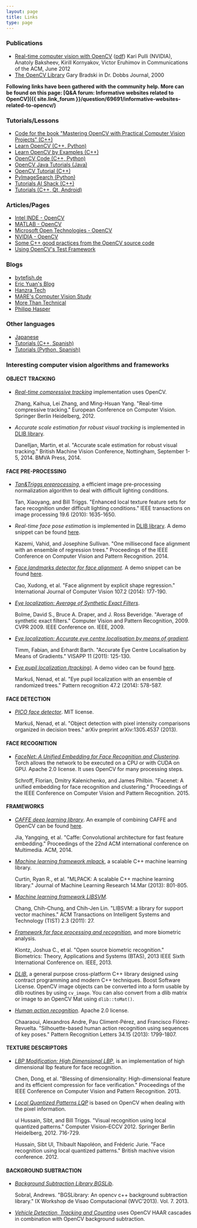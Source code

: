 ```yaml
---
layout: page
title: Links
type: page
---
```

### Publications

*   [Real-time computer vision with OpenCV](https://research.nvidia.com/publication/realtime-computer-vision-opencv) ([pdf](http://research.nvidia.com/sites/default/files/publications/OpenCV_CACM_p61-pulli.pdf))
    Kari Pulli (NVIDIA), Anatoly Baksheev, Kirill Kornyakov, Victor Eruhimov
    in Communications of the ACM, June 2012
*   [The OpenCV Library](http://www.drdobbs.com/open-source/the-opencv-library/184404319)
    Gary Bradski
    in Dr. Dobbs Journal, 2000

**Following links have been gathered with the community help. More can be found on this page: [Q&A forum: Informative websites related to OpenCV]({{ site.link_forum }}/question/69691/informative-websites-related-to-opencv/)**

### Tutorials/Lessons

*   [Code for the book "Mastering OpenCV with Practical Computer Vision Projects" (C++)](https://github.com/MasteringOpenCV/code)
*   [Learn OpenCV (C++, Python)](http://www.learnopencv.com/)
*   [Learn OpenCV by Examples (C++)](http://opencvexamples.blogspot.com/p/table-of-contents.html)
*   [OpenCV Code (C++, Python)](http://opencv-code.com/)
*   [OpenCV Java Tutorials (Java)](http://opencv-java-tutorials.readthedocs.org/en/latest/)
*   [OpenCV Tutorial (C++)](http://opencv-srf.blogspot.com/)
*   [PyImageSearch (Python)](http://www.pyimagesearch.com/)
*   [Tutorials AI Shack (C++)](http://aishack.in/tutorials/)
*   [Tutorials (C++, Qt, Android)](http://amin-ahmadi.com/category/tutorials/opencv-tutorials/)

### Articles/Pages

*   [Intel INDE - OpenCV](https://software.intel.com/en-us/opencv)
*   [MATLAB - OpenCV](http://www.mathworks.com/discovery/matlab-opencv.html)
*   [Microsoft Open Technologies - OpenCV](https://msopentech.com/blog/tag/opencv/)
*   [NVIDIA - OpenCV](https://developer.nvidia.com/opencv)
*   [Some C++ good practices from the OpenCV source code](http://www.codergears.com/Blog/?p=535)
*   [Using OpenCV's Test Framework](http://quentin.bonnard.eu/blog/2013/10/16/Using-OpenCV_s_test_framework_with_CMake/)

### Blogs

*   [bytefish.de](http://bytefish.de/tag/opencv/)
*   [Eric Yuan's Blog](http://eric-yuan.me/category/opencv/)
*   [Hanzra Tech](http://hanzratech.in/categories/opencv/)
*   [MARE's Computer Vision Study](http://study.marearts.com/search/label/OpenCV)
*   [More Than Technical](http://www.morethantechnical.com/?s=opencv)
*   [Philipp Hasper](http://www.hasper.info/tag/opencv/)

### Other languages

*   [Japanese](http://opencv.jp/)
*   [Tutorials (C++, Spanish)](http://acodigo.blogspot.com.es/p/tutorial-opencv.html)
*   [Tutorials (Python, Spanish)](http://www.aprendiendoando.com/opencv)

### Interesting computer vision algorithms and frameworks

#### OBJECT TRACKING

*   _[Real-time compressive tracking](http://www4.comp.polyu.edu.hk/~cslzhang/CT/CT.htm)_ implementation uses OpenCV.

    Zhang, Kaihua, Lei Zhang, and Ming-Hsuan Yang. "Real-time compressive tracking." European Conference on Computer Vision. Springer Berlin Heidelberg, 2012.

*   _Accurate scale estimation for robust visual tracking_ is implemented in [DLIB library](http://dlib.net/).

    Danelljan, Martin, et al. "Accurate scale estimation for robust visual tracking." British Machine Vision Conference, Nottingham, September 1-5, 2014. BMVA Press, 2014.

#### FACE PRE-PROCESSING

*   _[Tan&Triggs preprocessing](https://github.com/bytefish/opencv/blob/master/misc/tan_triggs.cpp)_, a efficient image pre-processing normalization algorithm to deal with difficult lighting conditions.

    Tan, Xiaoyang, and Bill Triggs. "Enhanced local texture feature sets for face recognition under difficult lighting conditions." IEEE transactions on image processing 19.6 (2010): 1635-1650.

*   _Real-time face pose estimation_ is implemented in [DLIB library](http://dlib.net/). A demo snippet can be found [here](https://gist.github.com/berak/b23262a9cb08a9d0a6d3#file-dlib-landmarks-example).

    Kazemi, Vahid, and Josephine Sullivan. "One millisecond face alignment with an ensemble of regression trees." Proceedings of the IEEE Conference on Computer Vision and Pattern Recognition. 2014.

*   _[Face landmarks detector for face alignment](https://github.com/delphifirst/FaceX/)_. A demo snippet can be found [here](https://gist.github.com/berak/79aeb39b59222917c558#file-facex-example).

    Cao, Xudong, et al. "Face alignment by explicit shape regression." International Journal of Computer Vision 107.2 (2014): 177-190.

*   _[Eye localization: Average of Synthetic Exact Filters](https://github.com/laoyang/ASEF)_.

    Bolme, David S., Bruce A. Draper, and J. Ross Beveridge. "Average of synthetic exact filters." Computer Vision and Pattern Recognition, 2009. CVPR 2009. IEEE Conference on. IEEE, 2009.

*   _[Eye localization: Accurate eye centre localisation by means of gradient](https://github.com/trishume/eyeLike)_.

    Timm, Fabian, and Erhardt Barth. "Accurate Eye Centre Localisation by Means of Gradients." VISAPP 11 (2011): 125-130.

*   _[Eye pupil localization (tracking)](https://github.com/chrisjryan/eye-tracker)_. A demo video can be found [here](https://www.youtube.com/watch?v=7J30yNHlXlQ).

    Markuš, Nenad, et al. "Eye pupil localization with an ensemble of randomized trees." Pattern recognition 47.2 (2014): 578-587.

#### FACE DETECTION

*   _[PICO face detector](https://github.com/nenadmarkus/pico)_. MIT license.

    Markuš, Nenad, et al. "Object detection with pixel intensity comparisons organized in decision trees." arXiv preprint arXiv:1305.4537 (2013).

#### FACE RECOGNITION

*   _[FaceNet: A Unified Embedding for Face Recognition and Clustering](https://github.com/cmusatyalab/openface)_.  Torch allows the network to be executed on a CPU or with CUDA on GPU. Apache 2.0 license. It uses OpenCV for many processing steps.

    Schroff, Florian, Dmitry Kalenichenko, and James Philbin. "Facenet: A unified embedding for face recognition and clustering." Proceedings of the IEEE Conference on Computer Vision and Pattern Recognition. 2015.

#### FRAMEWORKS

*   _[CAFFE deep learning library](http://caffe.berkeleyvision.org/)_. An example of combining CAFFE and OpenCV can be found [here](http://answers.opencv.org/question/72321/how-can-caffe-be-interfaced-using-opencv/).

    Jia, Yangqing, et al. "Caffe: Convolutional architecture for fast feature embedding." Proceedings of the 22nd ACM international conference on Multimedia. ACM, 2014.

*   _[Machine learning framework mlpack](http://mlpack.org/)_, a scalable C++ machine learning library.

    Curtin, Ryan R., et al. "MLPACK: A scalable C++ machine learning library." Journal of Machine Learning Research 14.Mar (2013): 801-805.

*   _[Machine learning framework LIBSVM](https://www.csie.ntu.edu.tw/~cjlin/libsvm/)_.

    Chang, Chih-Chung, and Chih-Jen Lin. "LIBSVM: a library for support vector machines." ACM Transactions on Intelligent Systems and Technology (TIST) 2.3 (2011): 27.

*   _[Framework for face processing and recognition](http://openbiometrics.org/)_, and more biometric analysis.

    Klontz, Joshua C., et al. "Open source biometric recognition." Biometrics: Theory, Applications and Systems (BTAS), 2013 IEEE Sixth International Conference on. IEEE, 2013.

*   _[DLIB](http://dlib.net/)_, a general purpose cross-platform C++ library designed using contract programming and modern C++ techniques. Boost Software License. OpenCV image objects can be converted into a form usable by dlib routines by using `cv_image`. You can also convert from a dlib matrix or image to an OpenCV Mat using `dlib::toMat()`.

*   _[Human action recognition](https://github.com/DAIGroup/BagOfKeyPoses)_. Apache 2.0 license.

    Chaaraoui, Alexandros Andre, Pau Climent-Pérez, and Francisco Flórez-Revuelta. "Silhouette-based human action recognition using sequences of key poses." Pattern Recognition Letters 34.15 (2013): 1799-1807.

#### TEXTURE DESCRIPTORS

*   _[LBP Modification: High Dimensional LBP](https://github.com/bcsiriuschen/High-Dimensional-LBP)_, is an implementation of high dimensional lbp feature for face recognition.

    Chen, Dong, et al. "Blessing of dimensionality: High-dimensional feature and its efficient compression for face verification." Proceedings of the IEEE Conference on Computer Vision and Pattern Recognition. 2013.

*   _[Local Quantized Patterns LQP](https://github.com/franklan/LQP)_ is based on OpenCV when dealing with the pixel information.

    ul Hussain, Sibt, and Bill Triggs. "Visual recognition using local quantized patterns." Computer Vision–ECCV 2012. Springer Berlin Heidelberg, 2012. 716-729.

    Hussain, Sibt Ul, Thibault Napoléon, and Fréderic Jurie. "Face recognition using local quantized patterns." British machive vision conference. 2012.

#### BACKGROUND SUBTRACTION

*   _[Background Subtraction Library BGSLib](https://github.com/andrewssobral/bgslibrary)_.

    Sobral, Andrews. "BGSLibrary: An opencv c++ background subtraction library." IX Workshop de Visao Computacional (WVC’2013). Vol. 7. 2013.

*   _[Vehicle Detection, Tracking and Counting](https://www.behance.net/gallery/Vehicle-Detection-Tracking-and-Counting/4057777)_ uses OpenCV HAAR cascades in combination with OpenCV background subtraction.
